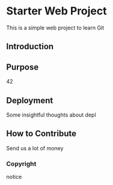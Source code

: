 # Starter Web Project
This is a simple web project to learn Git
## Introduction

## Purpose
42

## Deployment
Some insightful thoughts about depl

## How to Contribute
Send us a lot of money

### Copyright
notice